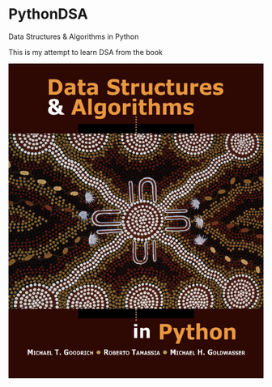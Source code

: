 # PythonDSA
Data Structures &amp; Algorithms in Python

This is my attempt to learn DSA from the book

![Python DSA Book](Python_DSA_Book_Front.png)

